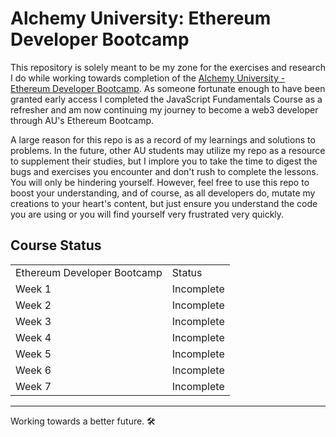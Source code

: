 # Alchemy University: Ethereum Developer Bootcamp

This repository is solely meant to be my zone for the exercises and research I do while working towards completion of the [Alchemy University - Ethereum Developer Bootcamp](https://university.alchemy.com/). As someone fortunate enough to have been granted early access I completed the JavaScript Fundamentals Course as a refresher and am now continuing my journey to become a web3 developer through AU's Ethereum Bootcamp.

A large reason for this repo is as a record of my learnings and solutions to problems. In the future, other AU students may utilize my repo as a resource to supplement their studies, but I implore you to take the time to digest the bugs and exercises you encounter and don't rush to complete the lessons. You will only be hindering yourself. However, feel free to use this repo to boost your understanding, and of course, as all developers do, mutate my creations to your heart's content, but just ensure you understand the code you are using or you will find yourself very frustrated very quickly.

## Course Status

|                        |                      |
|------------------------|----------------------|
| Ethereum Developer Bootcamp | Status |
| Week 1 | Incomplete |
| Week 2 | Incomplete |
| Week 3 | Incomplete |
| Week 4 | Incomplete |
| Week 5 | Incomplete |
| Week 6 | Incomplete |
| Week 7 | Incomplete |

---

Working towards a better future. 🛠